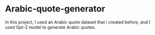 # Arabic-quote-generator
In this project, I used an Arabic quote dataset that i created before, and I used Gpt-2 model to generate Arabic quotes.
